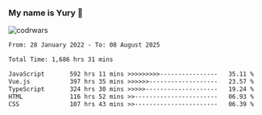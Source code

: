 ### My name is Yury 👋 
![codrwars](https://www.codewars.com/users/litury/badges/micro) 


<!--START_SECTION:waka-->

```txt
From: 28 January 2022 - To: 08 August 2025

Total Time: 1,686 hrs 31 mins

JavaScript       592 hrs 11 mins >>>>>>>>>----------------   35.11 %
Vue.js           397 hrs 35 mins >>>>>>-------------------   23.57 %
TypeScript       324 hrs 30 mins >>>>>--------------------   19.24 %
HTML             116 hrs 52 mins >>-----------------------   06.93 %
CSS              107 hrs 43 mins >>-----------------------   06.39 %
```

<!--END_SECTION:waka-->

